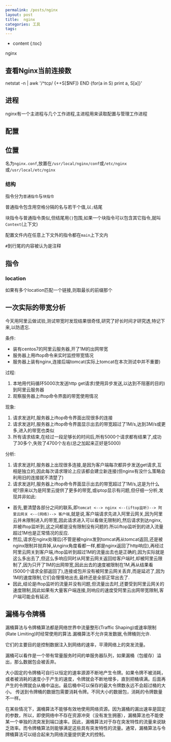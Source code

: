```yaml
---
permalink: /posts/nginx
layout: post
title:  nginx
categories: 工具
tags:
---
```


* content
{:toc}

nginx




## 查看Nginx当前连接数
netstat -n | awk '/^tcp/ {++S[$NF]} END {for(a in S) print a, S[a]}'

## 进程

nginx有一个主进程与几个工作进程,主进程用来读取配置与管理工作进程

## 配置

## 位置
名为`nginx.conf`,放置在`/usr/local/nginx/conf`或`/etc/nginx`或`/usr/local/etc/nginx`

### 结构

指令分为`普通指令`与`块指令`

普通指令包含用空格分隔的名与若干个值,以`;`结尾

块指令与普通指令类似,但结尾用`{}`包围,如果一个块指令可以包含其它指令,就叫`Context`(上下文)

配置文件内在任意上下文外的指令都在`main`上下文内

`#`到行尾的内容被认为是注释

## 指令

### location

如果有多个location匹配一个链接,则取最长的前缀那个

## 一次实际的带宽分析
今天用阿里云做试验,测试带宽时发现结果很奇怪,研究了好长时间才研究透,特记下来,以防遗忘.

条件:
* 装有centos7的阿里云服务器,开了1M的出网带宽
* 服务器上用iftop命令来实时监控带宽情况
* 服务器上装有nginx,连接后端tomcat(实际上tomcat在本次测试中并不重要)

过程:
1. 本地用代码循环5000次发送http get请求(使用异步发送,以达到不阻塞的目的)到阿里云服务器
2. 观察服务器上iftop命令界面的带宽使用情况

现象:
1. 请求发送时,服务器上iftop命令界面出现很多的连接
2. 请求发送时,服务器上iftop命令界面显示出去的带宽超过了1M/s,达到3M/s或更多,进入的带宽也类似
3. 所有请求结束,在经过一段足够长的时间后,所有5000个请求都有结果了,成功了30多个,失败了4700个左右(总之加起来正好是5000)

分析:
1. 请求发送时,服务器上出现很多连接,是因为客户端每次都异步发送get请求,互相是独立的,因此每次请求理论上应该都会建立新连接(但nginx有没什么策略会利用旧的连接就不清楚了)
2. 请求发送时,服务器上iftop命令界面显示出去的带宽超过了1M/s,这是为什么呢?原来以为是阿里云提供了更多的带宽,或iptop显示有问题,但仔细一分析,发现并非如此:
  * 首先,要清楚各部分之间的联系,即`tomcat <--> nginx <--(iftop监听)--> 阿里云网关 <--(网络)--> 客户端`,就是说,客户端请求先进入阿里云网关,因为阿里云并未限制进入的带宽,因此请求进入可以看做无限制的,然后请求到达nginx,并被iftop监听到,这之间都是没有限制没有问题的.所以iftop监听到的进入流量超过1M也是正常情况的反应.
  * 然后,请求在nginx处理后(不管是被nginx发到tomcat再从tomcat返回,还是被nginx限制并抛弃掉,从nginx角度看都一样,都是nginx返回了http响应),再经过阿里云网关到客户端,iftop监听到超过1M的流量出去也是正确的,因为实际就是这么多出去了,但这么多响应同时从阿里云网关返回给客户端时,却被阿里云限制了,因为只开了1M的出网带宽,因此出去的速度被限制在1M,再从结果看(5000个请求全部返回了),连接或包并没有被阿里云网关丢弃,而是延迟了,因为1M的速度限制,它们会慢慢地出去,最终还是全部正常出去了.
  * 因此,结论是iftop监听的流量并没有问题,但流量出去时,还要受到阿里云网关的速度限制,因此如果有大量客户端连接,则响应的速度受阿里云出网带宽限制,客户端可能会有延迟.

## 漏桶与令牌桶
漏桶算法与令牌桶算法都是网络世界中流量整形(Traffic Shaping)或速率限制(Rate Limiting)时经常使用的算法.漏桶算法不允许突发数据,令牌桶则允许.

它们的主要目的是控制数据注入到网络的速率，平滑网络上的突发流量。

漏桶可以看作是一个带有常量服务时间的单服务器队列，如果漏桶（包缓存）溢出，那么数据包会被丢弃。

大小固定的令牌桶可自行以恒定的速率源源不断地产生令牌。如果令牌不被消耗，或者被消耗的速度小于产生的速度，令牌就会不断地增多，直到把桶填满。后面再产生的令牌就会从桶中溢出。最后桶中可以保存的最大令牌数永远不会超过桶的大小。
传送到令牌桶的数据包需要消耗令牌。不同大小的数据包，消耗的令牌数量不一样。

在某些情况下，漏桶算法不能够有效地使用网络资源。因为漏桶的漏出速率是固定的参数，所以，即使网络中不存在资源冲突（没有发生拥塞），漏桶算法也不能使某一个单独的流突发到端口速率。因此，漏桶算法对于存在突发特性的流量来说缺乏效率。而令牌桶算法则能够满足这些具有突发特性的流量。通常，漏桶算法与令牌桶算法可以结合起来为网络流量提供更大的控制。
